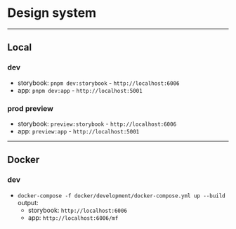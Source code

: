 # Design system
---
## Local
### dev
- storybook: `pnpm dev:storybook` - `http://localhost:6006`
- app: `pnpm dev:app` - `http://localhost:5001`

### prod preview
- storybook: `preview:storybook` - `http://localhost:6006`
- app: `preview:app` - `http://localhost:5001`
---
## Docker
### dev
- `docker-compose -f docker/development/docker-compose.yml up --build`
output:
  - storybook: `http://localhost:6006`
  - app: `http://localhost:6006/mf`
